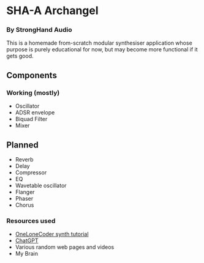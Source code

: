 # SHA-A Archangel
### By StrongHand Audio

This is a homemade from-scratch modular synthesiser application whose purpose is purely educational for now, but may become more functional if it gets good.

## Components
### Working (mostly)
- Oscillator
- ADSR envelope
- Biquad Filter
- Mixer

## Planned
- Reverb
- Delay
- Compressor
- EQ
- Wavetable oscillator
- Flanger
- Phaser
- Chorus

### Resources used
- [OneLoneCoder synth tutorial](https://github.com/OneLoneCoder/synth)
- [ChatGPT](https://chatgpt.com)
- Various random web pages and videos
- My Brain
